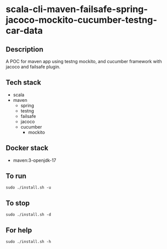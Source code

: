 # scala-cli-maven-failsafe-spring-jacoco-mockito-cucumber-testng-car-data

## Description
A POC for maven app using testng
mockito, and cucumber framework
 with jacoco
and failsafe plugin.

## Tech stack
- scala
- maven
	- spring
  - testng
  - failsafe
  - jacoco
  - cucumber
	- mockito


## Docker stack
- maven:3-openjdk-17

## To run
`sudo ./install.sh -u`

## To stop
`sudo ./install.sh -d`

## For help
`sudo ./install.sh -h`
